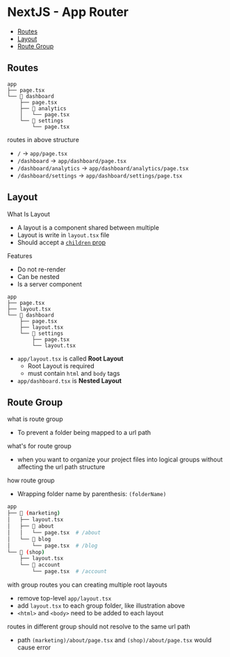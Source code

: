 # NextJS - App Router

* [Routes](#routes)
* [Layout](#layout)
* [Route Group](#route-group)

## Routes

```
app
├── page.tsx
└──  dashboard
    ├── page.tsx
    ├──  analytics
    │   └── page.tsx
    └──  settings
        └── page.tsx
```

routes in above structure

- `/` -> `app/page.tsx`
- `/dashboard` -> `app/dashboard/page.tsx`
- `/dashboard/analytics` -> `app/dashboard/analytics/page.tsx`
- `/dashboard/settings` -> `app/dashboard/settings/page.tsx`

## Layout

What Is Layout

- A layout is a component shared between multiple
- Layout is write in `layout.tsx` file
- Should accept a [`children` prop](/sorted/javascript/react-component-props.md#passing-jsx-as-children)

Features

- Do not re-render
- Can be nested
- Is a server component

```
app
├── page.tsx
├── layout.tsx
└──  dashboard
    ├── page.tsx
    ├── layout.tsx
    └──  settings
        ├── page.tsx
        └── layout.tsx
```

- `app/layout.tsx` is called **Root Layout** 
  - Root Layout is required
  - must contain `html` and `body` tags
- `app/dashboard.tsx` is **Nested Layout**

## Route Group

what is route group

- To prevent a folder being mapped to a url path 

what's for route group

- when you want to organize your project files into logical groups without affecting the url path structure

how route group

- Wrapping folder name by parenthesis: `(folderName)`

```sh
app
├──  (marketing)
│   ├── layout.tsx
│   ├──  about
│   │   └── page.tsx  # /about
│   └──  blog
│       └── page.tsx  # /blog
└──  (shop)
    ├── layout.tsx
    └──  account
        └── page.tsx  # /account
```

with group routes you can creating multiple root layouts

- remove top-level `app/layout.tsx`
- add `layout.tsx` to each group folder, like illustration above
- `<html>` and `<body>` need to be added to each layout

routes in different group should not resolve to the same url path

- path `(marketing)/about/page.tsx` and `(shop)/about/page.tsx` would cause error

